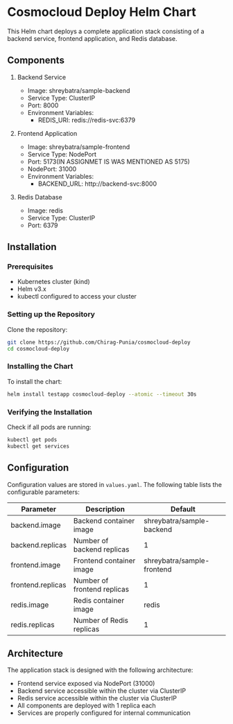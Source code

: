 # Cosmocloud Deploy Helm Chart

This Helm chart deploys a complete application stack consisting of a backend service, frontend application, and Redis database.

## Components

1. Backend Service
   - Image: shreybatra/sample-backend
   - Service Type: ClusterIP
   - Port: 8000
   - Environment Variables:
     - REDIS_URI: redis://redis-svc:6379

2. Frontend Application
   - Image: shreybatra/sample-frontend
   - Service Type: NodePort
   - Port: 5173(IN ASSIGNMET IS WAS MENTIONED AS 5175)
   - NodePort: 31000
   - Environment Variables:
     - BACKEND_URL: http://backend-svc:8000

3. Redis Database
   - Image: redis
   - Service Type: ClusterIP
   - Port: 6379


## Installation

### Prerequisites
- Kubernetes cluster (kind)
- Helm v3.x
- kubectl configured to access your cluster

### Setting up the Repository
 Clone the repository:
```bash
git clone https://github.com/Chirag-Punia/cosmocloud-deploy
cd cosmocloud-deploy
```

### Installing the Chart
To install the chart:

```bash
helm install testapp cosmocloud-deploy --atomic --timeout 30s
```

### Verifying the Installation
Check if all pods are running:
```bash
kubectl get pods
kubectl get services
```

## Configuration

Configuration values are stored in `values.yaml`. The following table lists the configurable parameters:

| Parameter | Description | Default |
|-----------|-------------|---------|
| backend.image | Backend container image | shreybatra/sample-backend |
| backend.replicas | Number of backend replicas | 1 |
| frontend.image | Frontend container image | shreybatra/sample-frontend |
| frontend.replicas | Number of frontend replicas | 1 |
| redis.image | Redis container image | redis |
| redis.replicas | Number of Redis replicas | 1 |

## Architecture

The application stack is designed with the following architecture:

- Frontend service exposed via NodePort (31000)
- Backend service accessible within the cluster via ClusterIP
- Redis service accessible within the cluster via ClusterIP
- All components are deployed with 1 replica each
- Services are properly configured for internal communication